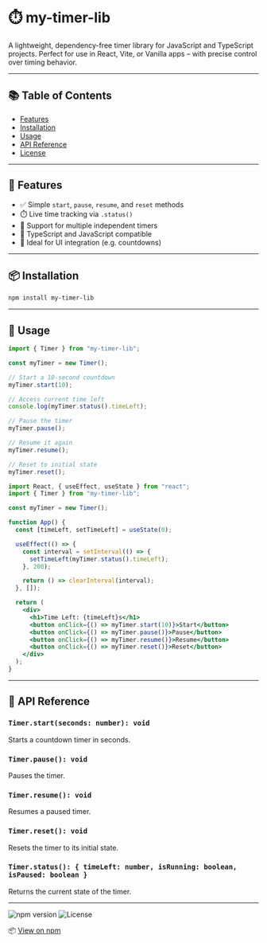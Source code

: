 # ⏱️ my-timer-lib

A lightweight, dependency-free timer library for JavaScript and TypeScript projects. Perfect for use in React, Vite, or Vanilla apps – with precise control over timing behavior.

---

## 📚 Table of Contents

- [Features](#features)
- [Installation](#installation)
- [Usage](#usage)
- [API Reference](#api-reference)
- [License](#license)

---

## 🚀 Features

- ✅ Simple `start`, `pause`, `resume`, and `reset` methods
- ⏱️ Live time tracking via `.status()`
- 🔁 Support for multiple independent timers
- 🔧 TypeScript and JavaScript compatible
- 🧪 Ideal for UI integration (e.g. countdowns)

---

## 📦 Installation

```bash
npm install my-timer-lib
```

---

## 🔧 Usage

```js
import { Timer } from "my-timer-lib";

const myTimer = new Timer();

// Start a 10-second countdown
myTimer.start(10);

// Access current time left
console.log(myTimer.status().timeLeft);

// Pause the timer
myTimer.pause();

// Resume it again
myTimer.resume();

// Reset to initial state
myTimer.reset();
```

```jsx
import React, { useEffect, useState } from "react";
import { Timer } from "my-timer-lib";

const myTimer = new Timer();

function App() {
  const [timeLeft, setTimeLeft] = useState(0);

  useEffect(() => {
    const interval = setInterval(() => {
      setTimeLeft(myTimer.status().timeLeft);
    }, 200);

    return () => clearInterval(interval);
  }, []);

  return (
    <div>
      <h1>Time Left: {timeLeft}s</h1>
      <button onClick={() => myTimer.start(10)}>Start</button>
      <button onClick={() => myTimer.pause()}>Pause</button>
      <button onClick={() => myTimer.resume()}>Resume</button>
      <button onClick={() => myTimer.reset()}>Reset</button>
    </div>
  );
}
```

---

## 🧩 API Reference

### `Timer.start(seconds: number): void`

Starts a countdown timer in seconds.

### `Timer.pause(): void`

Pauses the timer.

### `Timer.resume(): void`

Resumes a paused timer.

### `Timer.reset(): void`

Resets the timer to its initial state.

### `Timer.status(): { timeLeft: number, isRunning: boolean, isPaused: boolean }`

Returns the current state of the timer.

---

![npm version](https://img.shields.io/npm/v/my-timer-lib)
![License](https://img.shields.io/npm/l/my-timer-lib)

📦 [View on npm](https://www.npmjs.com/package/my-timer-lib)
